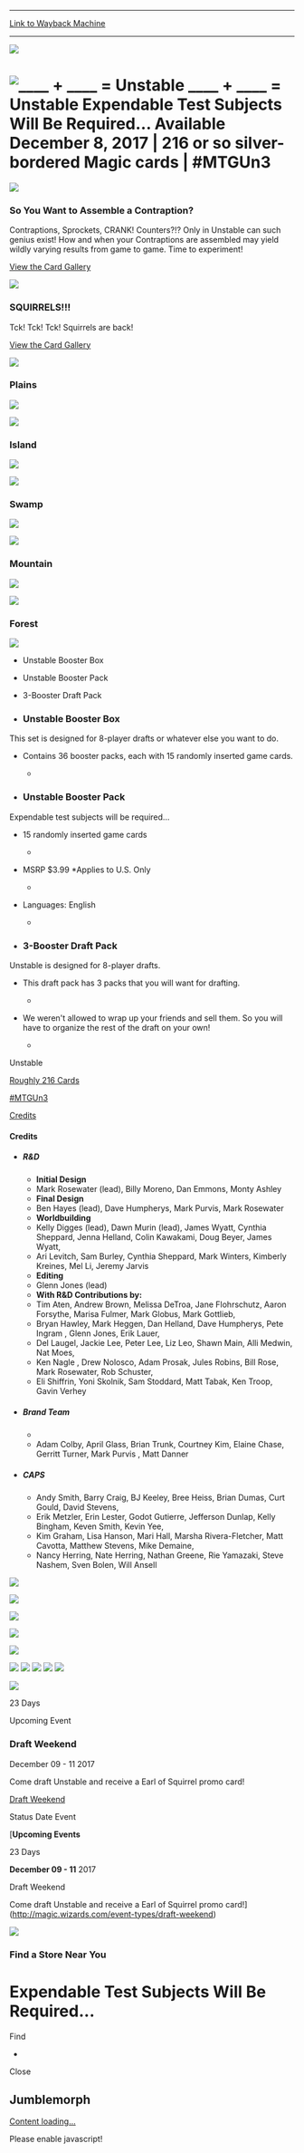 
---
[Link to Wayback Machine](https://web.archive.org/web/20171116155636/https://magic.wizards.com/en/articles/archive/card-preview/jumblemorph-2017-11-16)

[_metadata_:description]:- "Expendable Test Subjects Will Be Required… Available December 8, 2017."
[_metadata_:generator]:- "Drupal 7 (http://drupal.org)"
[_metadata_:node]:- "1226961"
[_metadata_:publish_date]:- "2017-11-16"
[_metadata_:source]:- "div-block-system-main"
[_metadata_:title]:- "Unstable"
[_metadata_:wayback_capture_timestamp]:- "2017-11-16 15:56:36"
[_metadata_:wayback_raw_url]:- "https://web.archive.org/web/20171116155636id_/https://magic.wizards.com/en/articles/archive/card-preview/jumblemorph-2017-11-16"
[_metadata_:wayback_url]:- "https://magic.wizards.com/en/articles/archive/card-preview/jumblemorph-2017-11-16"
---







![](https://media.magic.wizards.com/UST_Header_Preloader%5B1%5D.jpg)


![____ + ____ = Unstable](https://media.magic.wizards.com/cEOoIII.png)
\_\_\_\_ + \_\_\_\_ = Unstable Expendable Test Subjects Will Be Required… Available December 8, 2017 | 216 or so silver-bordered Magic cards | #MTGUn3
======================================================================================================================================================















![](https://media.magic.wizards.com/images/card/qnZ1hasfEX.png)


### So You Want to Assemble a Contraption?




Contraptions, Sprockets, CRANK! Counters?!? Only in Unstable can such genius exist! How and when your Contraptions are assembled may yield wildly varying results from game to game. Time to experiment!





[View the Card Gallery](https://magic.wizards.com/en/products/unstable/cards) 














![](https://media.magic.wizards.com/images/card/wTqg1ZQMZu.png)


### SQUIRRELS!!!




Tck! Tck! Tck! Squirrels are back!





[View the Card Gallery](https://magic.wizards.com/en/products/unstable/cards) 



















![](https://media.magic.wizards.com/images/card/auUDSFn1Oy.png)


### Plains












![](https://media.magic.wizards.com/images/featured/841w5rAgyd.jpg)





![](https://media.magic.wizards.com/images/card/ZdRAD5h3kL.png)


### Island












![](https://media.magic.wizards.com/images/featured/jbVpcCaYLq.jpg)





![](https://media.magic.wizards.com/images/card/53HZHtiGjX.png)


### Swamp












![](https://media.magic.wizards.com/images/featured/EXu8OFhBih.jpg)





![](https://media.magic.wizards.com/images/card/FXDqmqKL13.png)


### Mountain












![](https://media.magic.wizards.com/images/featured/LUomPAb7dp.jpg)





![](https://media.magic.wizards.com/images/card/wctX8O2qDk.png)


### Forest












![](https://media.magic.wizards.com/images/featured/a1nhglPq7y.jpg)









* Unstable Booster Box
* Unstable Booster Pack
* 3-Booster Draft Pack




* ### Unstable Booster Box



This set is designed for 8-player drafts or whatever else you want to do.
* Contains 36 booster packs, each with 15 randomly inserted game cards. 



	+


* ### Unstable Booster Pack



Expendable test subjects will be required…
* 15 randomly inserted game cards 



	+
* MSRP $3.99 \*Applies to U.S. Only 



	+
* Languages: English 



	+


* ### 3-Booster Draft Pack



Unstable is designed for 8-player drafts.
* This draft pack has 3 packs that you will want for drafting. 



	+
* We weren't allowed to wrap up your friends and sell them. So you will have to organize the rest of the draft on your own! 



	+







 Unstable 

[Roughly 216 Cards](http://gatherer.wizards.com/Pages/Search/Default.aspx?set=%5B%22Unstable%22%5D) 


[#MTGUn3](https://twitter.com/search?f=tweets&q=%23MTGUN3&src=typd) 


[Credits](javascript:void(0);) 






#### Credits




* ##### R&D


	+ **Initial Design**
	+ Mark Rosewater (lead), Billy Moreno, Dan Emmons, Monty Ashley
	+ **Final Design**
	+ Ben Hayes (lead), Dave Humpherys, Mark Purvis, Mark Rosewater
	+ **Worldbuilding**
	+ Kelly Digges (lead), Dawn Murin (lead), James Wyatt, Cynthia Sheppard, Jenna Helland, Colin Kawakami, Doug Beyer, James Wyatt,
	+ Ari Levitch, Sam Burley, Cynthia Sheppard, Mark Winters, Kimberly Kreines, Mel Li, Jeremy Jarvis
	+ **Editing**
	+ Glenn Jones (lead)
	+ **With R&D Contributions by:**
	+ Tim Aten, Andrew Brown, Melissa DeTroa, Jane Flohrschutz, Aaron Forsythe, Marisa Fulmer, Mark Globus, Mark Gottlieb,
	+ Bryan Hawley, Mark Heggen, Dan Helland, Dave Humpherys, Pete Ingram , Glenn Jones, Erik Lauer,
	+ Del Laugel, Jackie Lee, Peter Lee, Liz Leo, Shawn Main, Alli Medwin, Nat Moes,
	+ Ken Nagle , Drew Nolosco, Adam Prosak, Jules Robins, Bill Rose, Mark Rosewater, Rob Schuster,
	+ Eli Shiffrin, Yoni Skolnik, Sam Stoddard, Matt Tabak, Ken Troop, Gavin Verhey
* ##### Brand Team


	+ 
	+ Adam Colby, April Glass, Brian Trunk, Courtney Kim, Elaine Chase, Gerritt Turner, Mark Purvis , Matt Danner
* ##### CAPS


	+ Andy Smith, Barry Craig, BJ Keeley, Bree Heiss, Brian Dumas, Curt Gould, David Stevens,
	+ Erik Metzler, Erin Lester, Godot Gutierre, Jefferson Dunlap, Kelly Bingham, Keven Smith, Kevin Yee,
	+ Kim Graham, Lisa Hanson, Mari Hall, Marsha Rivera-Fletcher, Matt Cavotta, Matthew Stevens, Mike Demaine,
	+ Nancy Herring, Nate Herring, Nathan Greene, Rie Yamazaki, Steve Nashem, Sven Bolen, Will Ansell












[![](https://media.magic.wizards.com/fLIGvEoSnT.jpg)](https://magic.wizards.com/sites/mtg/files/fLIGvEoSnT.jpg)


[![](https://media.magic.wizards.com/KCDdH8l4v2.jpg)](https://magic.wizards.com/sites/mtg/files/KCDdH8l4v2.jpg)


[![](https://media.magic.wizards.com/pXOsm4s0d3.jpg)](https://magic.wizards.com/sites/mtg/files/pXOsm4s0d3.jpg)


[![](https://media.magic.wizards.com/RCdBS5i9CG.jpg)](https://magic.wizards.com/sites/mtg/files/RCdBS5i9CG.jpg)


[![](https://media.magic.wizards.com/sSGIizDE38.jpg)](https://magic.wizards.com/sites/mtg/files/sSGIizDE38.jpg)



[![](https://media.magic.wizards.com/fLIGvEoSnT.jpg)](#)
[![](https://media.magic.wizards.com/KCDdH8l4v2.jpg)](#)
[![](https://media.magic.wizards.com/pXOsm4s0d3.jpg)](#)
[![](https://media.magic.wizards.com/RCdBS5i9CG.jpg)](#)
[![](https://media.magic.wizards.com/sSGIizDE38.jpg)](#)









![](https://media.wizards.com/2017/images/magic/UST/f9F8mv2Hvz.png)




23 Days


Upcoming Event



### Draft Weekend


December 09 - 11 2017


Come draft Unstable and receive a Earl of Squirrel promo card!


[Draft Weekend](http://magic.wizards.com/event-types/draft-weekend) 





Status
Date
Event


[**Upcoming Events**

23 Days





**December 09 - 11**
 2017 




Draft Weekend



Come draft Unstable and receive a Earl of Squirrel promo card!](http://magic.wizards.com/event-types/draft-weekend)








![](https://media.wizards.com/2017/28_Inline_Store_Locator.png)


### Find a Store Near You



Expendable Test Subjects Will Be Required...
============================================




Find








* 




Close











Jumblemorph
-----------




[Content loading...](http://www.snapapp.com/)

 Please enable javascript!









